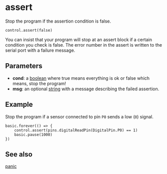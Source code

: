 # assert

Stop the program if the assertion condition is false.

```sig
control.assert(false)
```

You can insist that your program will stop at an assert block if a certain condition you check is false. The error number in the assert is written to the serial port with a failure message.

## Parameters

* **cond**: a [boolean](/types/boolean) where true means everything is ok or false which means, stop the program!
* **msg**: an optional [string](/types/string) with a message describing the failed assertion.

## Example

Stop the program if a sensor connected to pin `P0` sends a low (`0`) signal.

```blocks
basic.forever(() => {
    control.assert(pins.digitalReadPin(DigitalPin.P0) == 1)
    basic.pause(1000)
})
```

## See also

[panic](/makecode-blockeditor/reference/control/panic)
